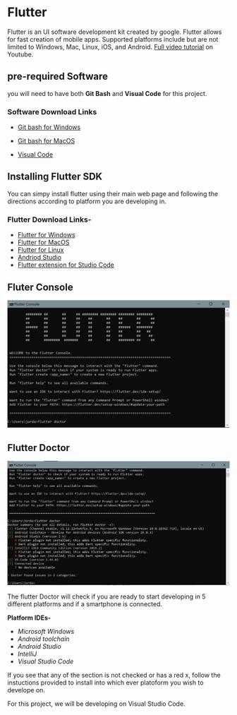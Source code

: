 # Flutter

Flutter is an UI software development kit created by google. Flutter allows for fast creation of mobile apps. Supported platforms include but are not limited to Windows, Mac, Linux, iOS, and Android. [Full video tutorial](https://www.youtube.com/watch?v=2tmAQ3RGh1w) on Youtube.

## pre-required Software

you will need to have both **Git Bash** and **Visual Code** for this project. 

### Software Download Links

- [Git bash for Windows](https://gitforwindows.org/)
- [Git bash for MacOS](https://git-scm.com/download/mac)

- [Visual Code](https://code.visualstudio.com/)


## Installing Flutter SDK

You can simpy install flutter using their main web page and following the directions according to platform you are developing in.

### **Flutter Download Links-**

- [Flutter for Windows](https://flutter.dev/docs/get-started/install/windows)
- [Flutter for MacOS](https://flutter.dev/docs/get-started/install/macos)
- [Flutter for Linux](https://flutter.dev/docs/get-started/install/linux)
- [Andriod Studio](https://developer.android.com/studio)
- [Flutter extension for Studio Code](https://marketplace.visualstudio.com/items?itemName=Dart-Code.flutter)

## Fluter Console

![image](https://raw.githubusercontent.com/jordanadrianoo/Hack-Quarantine-2020/master/Repository%20Images/Flutter%20images/Flutter%20cmd.JPG)

## Flutter Doctor

![image](https://raw.githubusercontent.com/jordanadrianoo/Hack-Quarantine-2020/master/Repository%20Images/Flutter%20images/Flutter%20Doctor.JPG)

The flutter Doctor will check if you are ready to start developing in 5 different platforms and if a smartphone is connected.

**Platform IDEs-**

- *Microsoft Windows*
- *Android toolchain*
- *Android Studio*
- *IntelliJ*
- *Visual Studio Code*

If you see that any of the section is not checked or has a red x, follow the instuctions provided to install into which ever platoform you wish to develope on.

For this project, we will be developing on Visual Studio Code. 
